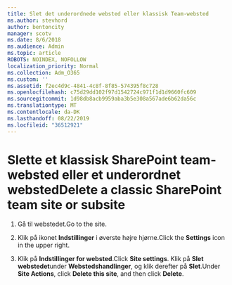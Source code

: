 ```yaml
---
title: Slet det underordnede websted eller klassisk Team-websted
ms.author: stevhord
author: bentoncity
manager: scotv
ms.date: 8/6/2018
ms.audience: Admin
ms.topic: article
ROBOTS: NOINDEX, NOFOLLOW
localization_priority: Normal
ms.collection: Adm_O365
ms.custom: ''
ms.assetid: f2ec4d9c-4841-4c8f-8f85-574395f8c728
ms.openlocfilehash: c75d29dd102f97d1542724c971f1d1d9660fc609
ms.sourcegitcommit: 1d98db8acb9959aba3b5e308a567ade6b62da56c
ms.translationtype: MT
ms.contentlocale: da-DK
ms.lasthandoff: 08/22/2019
ms.locfileid: "36512921"
---
```

# <a name="delete-a-classic-sharepoint-team-site-or-subsite"></a><span data-ttu-id="48763-102">Slette et klassisk SharePoint team-websted eller et underordnet websted</span><span class="sxs-lookup"><span data-stu-id="48763-102">Delete a classic SharePoint team site or subsite</span></span>

1. <span data-ttu-id="48763-103">Gå til webstedet.</span><span class="sxs-lookup"><span data-stu-id="48763-103">Go to the site.</span></span>
    
2. <span data-ttu-id="48763-104">Klik på ikonet **Indstillinger** i øverste højre hjørne.</span><span class="sxs-lookup"><span data-stu-id="48763-104">Click the **Settings** icon in the upper right.</span></span> 
    
3. <span data-ttu-id="48763-105">Klik på **Indstillinger for websted**.</span><span class="sxs-lookup"><span data-stu-id="48763-105">Click **Site settings**.</span></span> <span data-ttu-id="48763-106">Klik på **Slet webstedet**under **Webstedshandlinger**, og klik derefter på **Slet**.</span><span class="sxs-lookup"><span data-stu-id="48763-106">Under **Site Actions**, click **Delete this site**, and then click **Delete**.</span></span>
    

